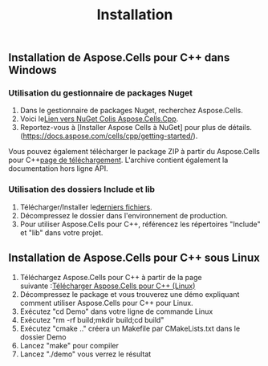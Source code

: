 ﻿---
title: Installation
type: docs
weight: 40
url: /fr/cpp/installation/
---
## **Installation de Aspose.Cells pour C++ dans Windows**
### **Utilisation du gestionnaire de packages Nuget**
1. Dans le gestionnaire de packages Nuget, recherchez Aspose.Cells.
 1. Voici le[Lien vers NuGet Colis Aspose.Cells.Cpp](https://www.nuget.org/packages/Aspose.Cells.Cpp).
1. Reportez-vous à [Installer Aspose Cells à NuGet] pour plus de détails. (https://docs.aspose.com/cells/cpp/getting-started/).

Vous pouvez également télécharger le package ZIP à partir du Aspose.Cells pour C++[page de téléchargement](https://downloads.aspose.com/cells/cpp/). L'archive contient également la documentation hors ligne API.
### **Utilisation des dossiers Include et lib**
1.  Télécharger/Installer le[derniers fichiers](https://downloads.aspose.com/cells/cpp/).
1. Décompressez le dossier dans l'environnement de production.
1. Pour utiliser Aspose.Cells pour C++, référencez les répertoires "Include" et "lib" dans votre projet.

## **Installation de Aspose.Cells pour C++ sous Linux**
1.  Téléchargez Aspose.Cells pour C++ à partir de la page suivante :[Télécharger Aspose.Cells pour C++ (Linux)](https://downloads.aspose.com/cells/cpp)
2. Décompressez le package et vous trouverez une démo expliquant comment utiliser Aspose.Cells pour C++ pour Linux.
3. Exécutez "cd Demo" dans votre ligne de commande Linux
4. Exécutez "rm -rf build;mkdir build;cd build"
5. Exécutez "cmake .." créera un Makefile par CMakeLists.txt dans le dossier Demo
6. Lancez "make" pour compiler
 7. Lancez "./demo" vous verrez le résultat